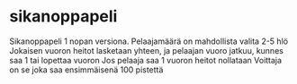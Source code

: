 # sikanoppapeli
Sikanoppapeli 1 nopan versiona. 
Pelaajamäärä on mahdollista valita 2-5 hlö
Jokaisen vuoron heitot lasketaan yhteen, ja pelaajan vuoro jatkuu, kunnes saa 1 tai lopettaa vuoron
Jos pelaaja saa 1 vuoron heitot nollataan
Voittaja on se joka saa ensimmäisenä 100 pistettä
